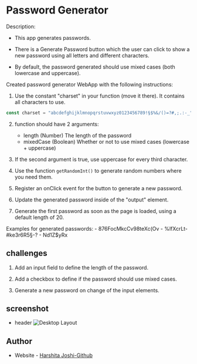 # Password Generator

Description:

- This app generates passwords.

- There is a Generate Password button which the user can click to show a new password using all letters and different characters.

- By default, the password generated should use mixed cases (both lowercase and uppercase).

Created password generator WebApp with the following instructions:

1. Use the constant "charset" in your function (move it there). It contains all characters to use.

```javascript
const charset = "abcdefghijklmnopqrstuvwxyz0123456789!§$%&/()=?#,;.:-_";
```

2. function should have 2 arguments:

   - length (Number) The length of the password
   - mixedCase (Boolean) Whether or not to use mixed cases (lowercase + uppercase)

3. If the second argument is true, use uppercase for every third character.
4. Use the function `getRandomInt()` to generate random numbers where you need them.
5. Register an onClick event for the button to generate a new password.
6. Update the generated password inside of the "output" element.
7. Generate the first password as soon as the page is loaded, using a default length of 20.

Examples for generated passwords: - 876FocMkcCv98teXc(Ov - %lfXcrLt-#ke3r6R5§-? - Nd1Z\$yRx

## challenges

1. Add an input field to define the length of the password.

2. Add a checkbox to define if the password should use mixed cases.

3. Generate a new password on change of the input elements.

## screenshot

- header
  ![Desktop Layout](./img/Screenshot%202022-10-16%20at%2019-25-45%20Natours%20Exciting%20tours%20for%20adventurous%20people.png)

## Author

- Website - [Harshita Joshi-Github](https://github.com/harshita1225)
